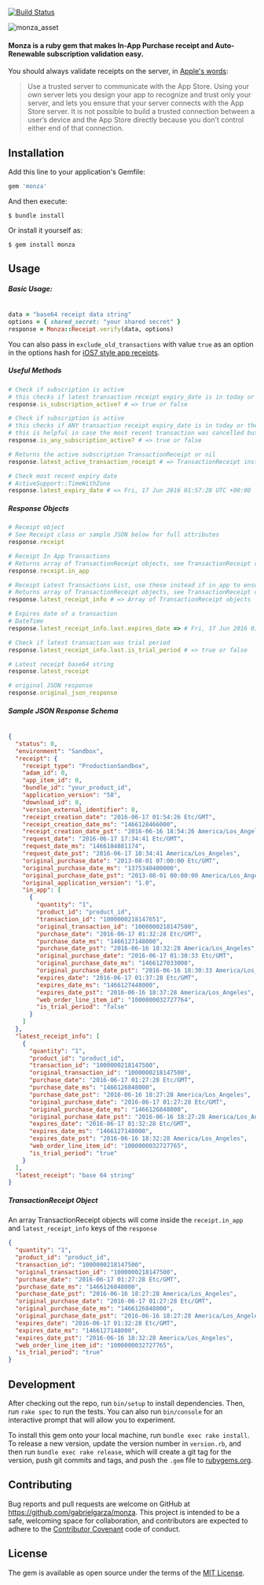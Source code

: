 [![Build Status](https://travis-ci.org/gabrielgarza/monza.svg?branch=master)](https://travis-ci.org/gabrielgarza/monza)

![monza_asset](https://user-images.githubusercontent.com/1076706/30770801-8dc83b60-9fee-11e7-8532-c486dacaea07.png)

#### Monza is a ruby gem that makes In-App Purchase receipt and Auto-Renewable subscription validation easy.

You should always validate receipts on the server, in [Apple's words](https://developer.apple.com/library/ios/releasenotes/General/ValidateAppStoreReceipt/Chapters/ValidateRemotely.html#//apple_ref/doc/uid/TP40010573-CH104-SW1):
> Use a trusted server to communicate with the App Store. Using your own server lets you design your app to recognize and trust only your server, and lets you ensure that your server connects with the App Store server. It is not possible to build a trusted connection between a user’s device and the App Store directly because you don’t control either end of that connection.

## Installation

Add this line to your application's Gemfile:

```ruby
gem 'monza'
```

And then execute:

    $ bundle install

Or install it yourself as:

    $ gem install monza

## Usage

##### Basic Usage:
```ruby

data = "base64 receipt data string"
options = { shared_secret: "your shared secret" }
response = Monza::Receipt.verify(data, options)

```
You can also pass in `exclude_old_transactions` with value `true` as an option in the options hash for [iOS7 style app receipts](https://developer.apple.com/library/content/releasenotes/General/ValidateAppStoreReceipt/Chapters/ValidateRemotely.html#//apple_ref/doc/uid/TP40010573-CH104-SW3).

##### Useful Methods
```ruby
# Check if subscription is active
# this checks if latest transaction receipt expiry_date is in today or the future
response.is_subscription_active? # => true or false

# Check if subscription is active
# this checks if ANY transaction receipt expiry_date is in today or the future
# this is helpful in case the most recent transaction was cancelled but the user still has a previous transaction or subscription that is active
response.is_any_subscription_active? # => true or false

# Returns the active subscription TransactionReceipt or nil
response.latest_active_transaction_receipt # => TransactionReceipt instance

# Check most recent expiry date
# ActiveSupport::TimeWithZone
response.latest_expiry_date # => Fri, 17 Jun 2016 01:57:28 UTC +00:00

```

##### Response Objects
```ruby
# Receipt object
# See Receipt class or sample JSON below for full attributes
response.receipt

# Receipt In App Transactions
# Returns array of TransactionReceipt objects, see TransactionReceipt class or sample JSON below for full attributes
response.receipt.in_app

# Receipt Latest Transactions List, use these instead if in_app to ensure you always have the latest
# Returns array of TransactionReceipt objects, see TransactionReceipt class
response.latest_receipt_info # => Array of TransactionReceipt objects

# Expires date of a transaction
# DateTime
response.latest_receipt_info.last.expires_date => # Fri, 17 Jun 2016 01:57:28 +0000

# Check if latest transaction was trial period
response.latest_receipt_info.last.is_trial_period # => true or false

# Latest receipt base64 string
response.latest_receipt

# original JSON response
response.original_json_response
```

##### Sample JSON Response Schema
```json

{
  "status": 0,
  "environment": "Sandbox",
  "receipt": {
    "receipt_type": "ProductionSandbox",
    "adam_id": 0,
    "app_item_id": 0,
    "bundle_id": "your_product_id",
    "application_version": "58",
    "download_id": 0,
    "version_external_identifier": 0,
    "receipt_creation_date": "2016-06-17 01:54:26 Etc/GMT",
    "receipt_creation_date_ms": "1466128466000",
    "receipt_creation_date_pst": "2016-06-16 18:54:26 America/Los_Angeles",
    "request_date": "2016-06-17 17:34:41 Etc/GMT",
    "request_date_ms": "1466184881174",
    "request_date_pst": "2016-06-17 10:34:41 America/Los_Angeles",
    "original_purchase_date": "2013-08-01 07:00:00 Etc/GMT",
    "original_purchase_date_ms": "1375340400000",
    "original_purchase_date_pst": "2013-08-01 00:00:00 America/Los_Angeles",
    "original_application_version": "1.0",
    "in_app": [
      {
        "quantity": "1",
        "product_id": "product_id",
        "transaction_id": "1000000218147651",
        "original_transaction_id": "1000000218147500",
        "purchase_date": "2016-06-17 01:32:28 Etc/GMT",
        "purchase_date_ms": "1466127148000",
        "purchase_date_pst": "2016-06-16 18:32:28 America/Los_Angeles",
        "original_purchase_date": "2016-06-17 01:30:33 Etc/GMT",
        "original_purchase_date_ms": "1466127033000",
        "original_purchase_date_pst": "2016-06-16 18:30:33 America/Los_Angeles",
        "expires_date": "2016-06-17 01:37:28 Etc/GMT",
        "expires_date_ms": "1466127448000",
        "expires_date_pst": "2016-06-16 18:37:28 America/Los_Angeles",
        "web_order_line_item_id": "1000000032727764",
        "is_trial_period": "false"
      }
    ]
  },
  "latest_receipt_info": [
    {
      "quantity": "1",
      "product_id": "product_id",
      "transaction_id": "1000000218147500",
      "original_transaction_id": "1000000218147500",
      "purchase_date": "2016-06-17 01:27:28 Etc/GMT",
      "purchase_date_ms": "1466126848000",
      "purchase_date_pst": "2016-06-16 18:27:28 America/Los_Angeles",
      "original_purchase_date": "2016-06-17 01:27:28 Etc/GMT",
      "original_purchase_date_ms": "1466126848000",
      "original_purchase_date_pst": "2016-06-16 18:27:28 America/Los_Angeles",
      "expires_date": "2016-06-17 01:32:28 Etc/GMT",
      "expires_date_ms": "1466127148000",
      "expires_date_pst": "2016-06-16 18:32:28 America/Los_Angeles",
      "web_order_line_item_id": "1000000032727765",
      "is_trial_period": "true"
    }
  ],
  "latest_receipt": "base 64 string"
}

```

##### TransactionReceipt Object
An array TransactionReceipt objects will come inside the `receipt.in_app` and `latest_receipt_info` keys of the `response`
```json
{
  "quantity": "1",
  "product_id": "product_id",
  "transaction_id": "1000000218147500",
  "original_transaction_id": "1000000218147500",
  "purchase_date": "2016-06-17 01:27:28 Etc/GMT",
  "purchase_date_ms": "1466126848000",
  "purchase_date_pst": "2016-06-16 18:27:28 America/Los_Angeles",
  "original_purchase_date": "2016-06-17 01:27:28 Etc/GMT",
  "original_purchase_date_ms": "1466126848000",
  "original_purchase_date_pst": "2016-06-16 18:27:28 America/Los_Angeles",
  "expires_date": "2016-06-17 01:32:28 Etc/GMT",
  "expires_date_ms": "1466127148000",
  "expires_date_pst": "2016-06-16 18:32:28 America/Los_Angeles",
  "web_order_line_item_id": "1000000032727765",
  "is_trial_period": "true"
}

```





## Development

After checking out the repo, run `bin/setup` to install dependencies. Then, run `rake spec` to run the tests. You can also run `bin/console` for an interactive prompt that will allow you to experiment.

To install this gem onto your local machine, run `bundle exec rake install`. To release a new version, update the version number in `version.rb`, and then run `bundle exec rake release`, which will create a git tag for the version, push git commits and tags, and push the `.gem` file to [rubygems.org](https://rubygems.org).

## Contributing

Bug reports and pull requests are welcome on GitHub at https://github.com/gabrielgarza/monza. This project is intended to be a safe, welcoming space for collaboration, and contributors are expected to adhere to the [Contributor Covenant](http://contributor-covenant.org) code of conduct.


## License

The gem is available as open source under the terms of the [MIT License](http://opensource.org/licenses/MIT).
